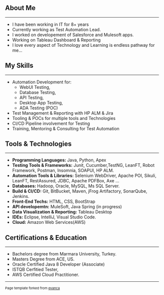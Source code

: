 ## About Me
---

* I have been working in IT for 8+ years
* Currently working as Test Automation Lead.
* I worked on developement of Salesforce and Mulesoft apps. 
* Working on Tableau Dashboard & Reporting
* I love every aspect of Technology and 
Learning is endless pathway for me... 

## My Skills
---

* Automation Development for:
  * WebUI Testing,
  * Database Testing, 
  * API Testing,
  * Desktop App Testing, 
  * ADA Testing (POC)
* Test Management & Reporting with HP ALM & Jira
* Tooling & POCs for multiple tools and Technologies 
* CI/CD Pipeline involvement for Testing
* Training, Mentoring & Consulting for Test Automation

## Tools & Technologies
---

* **Programming Languages:** Java, Python, Apex
* **Testing Tools & Frameworks:** Junit, Cucumber,TestNG, LeanFT, Robot Framework,
Postman, Insomnia, SOAPUI, HP ALM. 
* **Automation Tools & Libraries:** Selenium WebDriver, Apache POI, Sikuli, LeanFT,
RestAssured, JDBC, Apache PDFBox, Axe ...
* **Databases:** Hadoop, Oracle, MySQL, Ms SQL Server.
* **Build & CI/CD:** Git, BitBucket, Maven, jFrog Artifactory, SonarQube, Jenkins. 
* **Front-End Techs:** HTML, CSS, BootStrap
* **API developemtn:** MuleSoft, Java Spring (in progress)
* **Data Visualization & Reporting:** Tableau Desktop
* **IDEs:** Eclipse, IntelliJ, Visual Studio Code.
* **Cloud:** Amazon Web Services(AWS) 


## Certifications & Education
---
* Bachelors degree from Marmara University, Turkey.
* Masters Degree from ACE, US.
* Oracle Certified Java 8 Developer (Associate)
* ISTQB Cerfitied Tester, 
* AWS Certified Cloud Practitioner.

---
<p style="font-size:11px">Page template forked from <a href="https://github.com/evanca/quick-portfolio">evanca</a></p>
<!-- Remove above link if you don't want to attibute -->
